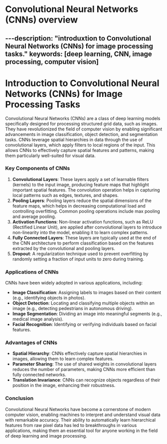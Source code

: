 # Convolutional Neural Networks (CNNs) overview
---description: "introduxtion to Convolutional Neural Networks (CNNs) for image processing tasks."
keywords: [deep learning, CNN, image processing, computer vision]
---
# Introduction to Convolutional Neural Networks (CNNs) for Image Processing Tasks
Convolutional Neural Networks (CNNs) are a class of deep learning models specifically designed for processing structured grid data, such as images. They have revolutionized the field of computer vision by enabling significant advancements in image classification, object detection, and segmentation tasks. CNNs leverage spatial hierarchies in data through the use of convolutional layers, which apply filters to local regions of the input. This allows CNNs to effectively capture spatial features and patterns, making them particularly well-suited for visual data.    
### Key Components of CNNs
1. **Convolutional Layers**: These layers apply a set of learnable filters (kernels) to the input image, producing feature maps that highlight important spatial features. The convolution operation helps in capturing local patterns such as edges, textures, and shapes.
2. **Pooling Layers**: Pooling layers reduce the spatial dimensions of the feature maps, which helps in decreasing computational load and controlling overfitting. Common pooling operations include max pooling and average pooling.
3. **Activation Functions**: Non-linear activation functions, such as ReLU (Rectified Linear Unit), are applied after convolutional layers to introduce non-linearity into the model, enabling it to learn complex patterns.
4. **Fully Connected Layers**: These layers are typically used at the end of the CNN architecture to perform classification based on the features extracted by the convolutional and pooling layers.
5. **Dropout**: A regularization technique used to prevent overfitting by randomly setting a fraction of input units to zero during training.
### Applications of CNNs
CNNs have been widely adopted in various applications, including:
- **Image Classification**: Assigning labels to images based on their content (e.g., identifying objects in photos).
- **Object Detection**: Locating and classifying multiple objects within an image (e.g., detecting pedestrians in autonomous driving).
- **Image Segmentation**: Dividing an image into meaningful segments (e.g., medical image analysis).
- **Facial Recognition**: Identifying or verifying individuals based on facial features.
### Advantages of CNNs
- **Spatial Hierarchy**: CNNs effectively capture spatial hierarchies in images, allowing them to learn complex features.
- **Parameter Sharing**: The use of shared weights in convolutional layers reduces the number of parameters, making CNNs more efficient than fully connected networks.
- **Translation Invariance**: CNNs can recognize objects regardless of their position in the image, enhancing their robustness.
### Conclusion
Convolutional Neural Networks have become a cornerstone of modern computer vision, enabling machines to interpret and understand visual data with remarkable accuracy. Their ability to automatically learn hierarchical features from raw pixel data has led to breakthroughs in various applications, making them an essential tool for anyone working in the field of deep learning and image processing.
